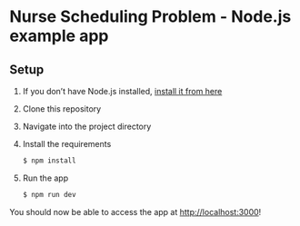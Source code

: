 # Nurse Scheduling Problem - Node.js example app

## Setup

1. If you don’t have Node.js installed, [install it from here](https://nodejs.org/en/)

2. Clone this repository

3. Navigate into the project directory

4. Install the requirements

   ```bash
   $ npm install
   ```
   
5. Run the app

   ```bash
   $ npm run dev
   ```

You should now be able to access the app at [http://localhost:3000](http://localhost:3000)! 

